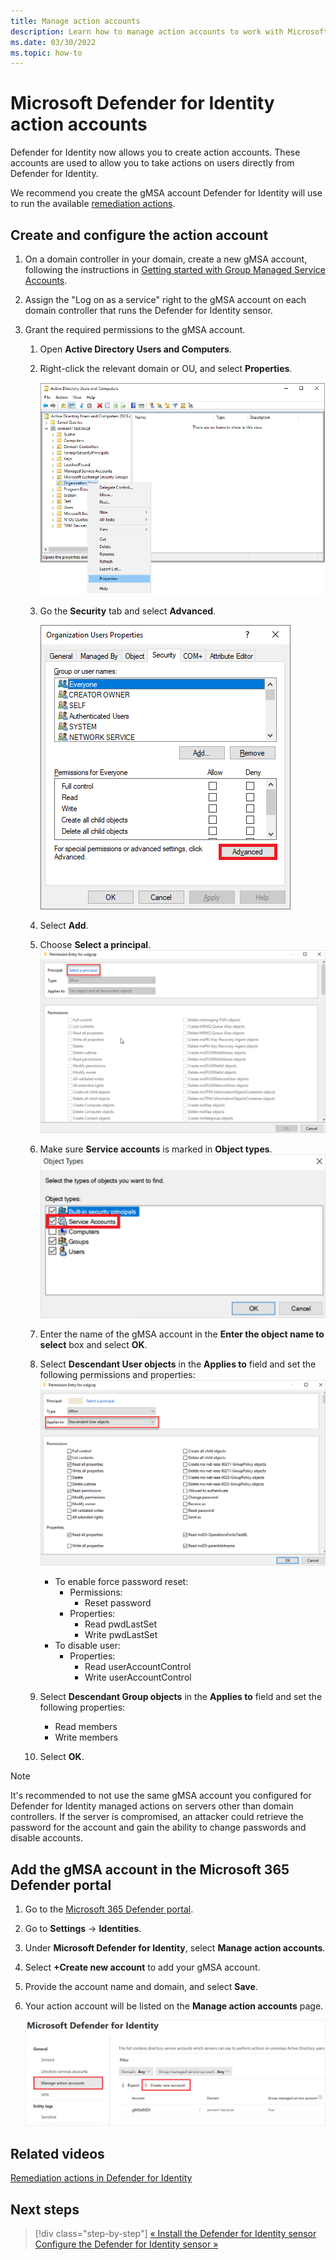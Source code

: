 ```yaml
---
title: Manage action accounts
description: Learn how to manage action accounts to work with Microsoft Defender for Identity.
ms.date: 03/30/2022
ms.topic: how-to
---
```


# Microsoft Defender for Identity action accounts

Defender for Identity now allows you to create action accounts. These accounts are used to allow you to take actions on users directly from Defender for Identity.

We recommend you create the gMSA account Defender for Identity will use to run the available [remediation actions](remediation-actions.md).

## Create and configure the action account

1. On a domain controller in your domain, create a new gMSA account, following the instructions in [Getting started with Group Managed Service Accounts](/windows-server/security/group-managed-service-accounts/getting-started-with-group-managed-service-accounts).
1. Assign the "Log on as a service" right to the gMSA account on each domain controller that runs the Defender for Identity sensor.

1. Grant the required permissions to the gMSA account.
    1. Open **Active Directory Users and Computers**.
    1. Right-click the relevant domain or OU, and select **Properties**.

        ![Select properties of domain or OU.](media/domain-properties.png)
    1. Go the **Security** tab and select **Advanced**.

        ![Advanced security settings.](media/advanced-security.png)

    1. Select **Add**.
    1. Choose **Select a principal**.
        ![Choose select a principal.](media/select-principal.png)
    1. Make sure **Service accounts** is marked in **Object types**.
        ![Select service accounts as object types.](media/object-types.png)
    1. Enter the name of the gMSA account in the **Enter the object name to select** box and select **OK**.
    1. Select **Descendant User objects** in the **Applies to** field and set the following permissions and properties:
        ![Set permissions and properties.](media/permission-entry.png)
        - To enable force password reset:
            - Permissions:
                - Reset password
            - Properties:
                - Read pwdLastSet
                - Write pwdLastSet
        - To disable user:
            - Properties:
                - Read userAccountControl
                - Write userAccountControl
    1. Select **Descendant Group objects** in the **Applies to** field and set the following properties:

        - Read members
        - Write members
    1. Select **OK**.

> [!NOTE]
> It's recommended to not use the same gMSA account you configured for Defender for Identity managed actions on servers other than domain controllers. If the server is compromised, an attacker could retrieve the password for the account and gain the ability to change passwords and disable accounts.

## Add the gMSA account in the Microsoft 365 Defender portal

1. Go to the [Microsoft 365 Defender portal](https://security.microsoft.com).
1. Go to **Settings** -> **Identities**.
1. Under **Microsoft Defender for Identity**, select **Manage action accounts**.
1. Select **+Create new account** to add your gMSA account.
1. Provide the account name and domain, and select **Save**.
1. Your action account will be listed on the **Manage action accounts** page.

      ![Create action account.](media/manage-action-accounts.png)
      
## Related videos

[Remediation actions in Defender for Identity](https://www.microsoft.com/en-us/videoplayer/embed/RE4U7Pe)

## Next steps

> [!div class="step-by-step"]
> [« Install the Defender for Identity sensor](install-sensor.md)
> [Configure the Defender for Identity sensor »](configure-sensor-settings.md)
